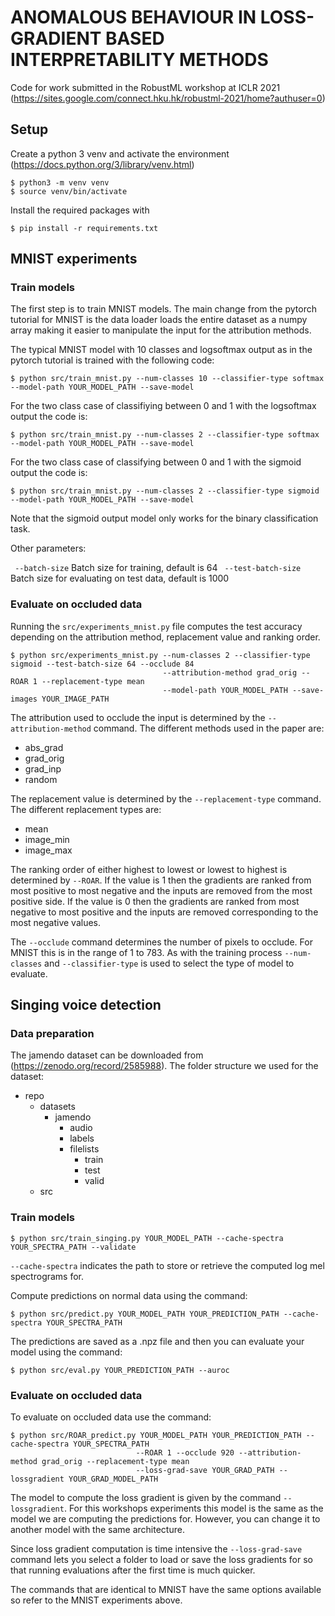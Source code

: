 # ANOMALOUS  BEHAVIOUR  IN  LOSS-GRADIENT  BASED INTERPRETABILITY METHODS

Code for work submitted in the RobustML workshop at ICLR 2021 (https://sites.google.com/connect.hku.hk/robustml-2021/home?authuser=0)

## Setup

Create a python 3 venv and activate the environment (https://docs.python.org/3/library/venv.html)
```
$ python3 -m venv venv
$ source venv/bin/activate
```

Install the required packages with

```
$ pip install -r requirements.txt
```
  

## MNIST experiments

### Train models

The first step is to train MNIST models. The main change from the pytorch tutorial for MNIST is the data loader loads the entire dataset as a numpy array making it easier to manipulate the input for the attribution methods.

The typical MNIST model with 10 classes and logsoftmax output as in the pytorch tutorial is trained with the following code:

```
$ python src/train_mnist.py --num-classes 10 --classifier-type softmax --model-path YOUR_MODEL_PATH --save-model
```

For the two class case of classifiying between 0 and 1 with the logsoftmax output the code is:
```
$ python src/train_mnist.py --num-classes 2 --classifier-type softmax --model-path YOUR_MODEL_PATH --save-model
```
For the two class case of classifying between 0 and 1 with the sigmoid output the code is:

```
$ python src/train_mnist.py --num-classes 2 --classifier-type sigmoid --model-path YOUR_MODEL_PATH --save-model
```

Note that the sigmoid output model only works for the binary classification task.


Other parameters:

``` --batch-size``` Batch size for training, default is 64
``` --test-batch-size``` Batch size for evaluating on test data, default is 1000

### Evaluate on occluded data

Running the ```src/experiments_mnist.py``` file computes the test accuracy depending on the attribution method,
replacement value and ranking order.

```
$ python src/experiments_mnist.py --num-classes 2 --classifier-type sigmoid --test-batch-size 64 --occlude 84 
                                  --attribution-method grad_orig --ROAR 1 --replacement-type mean 
                                  --model-path YOUR_MODEL_PATH --save-images YOUR_IMAGE_PATH
```

The attribution used to occlude the input is determined by the ```--attribution-method``` command. The different
methods used in the paper are:
* abs_grad
* grad_orig
* grad_inp
* random

The replacement value is determined by the ```--replacement-type``` command. The different replacement types are:
* mean
* image_min
* image_max

The ranking order of either highest to lowest or lowest to highest is determined by ```--ROAR```. If the value is 
1 then the gradients are ranked from most positive to most negative and the inputs are removed from the most positive
side. If the value is 0 then the gradients are ranked from most negative to most positive and the inputs are removed 
corresponding to the most negative values. 

The ```--occlude``` command determines the number of pixels to occlude. For MNIST this is in the range of 1 to 783.
As with the training process ```--num-classes``` and ```--classifier-type``` is used to select the type of model
to evaluate. 


## Singing voice detection

### Data preparation
The jamendo dataset can be downloaded from (https://zenodo.org/record/2585988). The folder structure we used for the dataset:

* repo
  * datasets
    * jamendo
      * audio
      * labels
      * filelists
        * train
        * test
        * valid
  * src

### Train models

```
$ python src/train_singing.py YOUR_MODEL_PATH --cache-spectra YOUR_SPECTRA_PATH --validate 
```

```--cache-spectra``` indicates the path to store or retrieve the computed log mel spectrograms for. 

Compute predictions on normal data using the command:
```
$ python src/predict.py YOUR_MODEL_PATH YOUR_PREDICTION_PATH --cache-spectra YOUR_SPECTRA_PATH
```
The predictions are saved as a .npz file and then you can evaluate your model using the command:
```
$ python src/eval.py YOUR_PREDICTION_PATH --auroc
```

### Evaluate on occluded data

To evaluate on occluded data use the command:
```
$ python src/ROAR_predict.py YOUR_MODEL_PATH YOUR_PREDICTION_PATH --cache-spectra YOUR_SPECTRA_PATH
                            --ROAR 1 --occlude 920 --attribution-method grad_orig --replacement-type mean
                            --loss-grad-save YOUR_GRAD_PATH --lossgradient YOUR_GRAD_MODEL_PATH
```
The model to compute the loss gradient is given by the command ```--lossgradient```. For this workshops experiments
this model is the same as the model we are computing the predictions for. However, you can change it to another model
with the same architecture. 

Since loss gradient computation is time intensive the ```--loss-grad-save``` command lets you select a folder to load or
save the loss gradients for so that running evaluations after the first time is much quicker.

The commands that are identical to MNIST have the same options available so refer to the MNIST experiments above.
